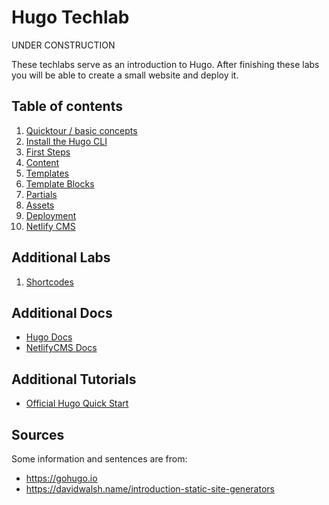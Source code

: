 # Hugo Techlab

UNDER CONSTRUCTION

These techlabs serve as an introduction to Hugo. After finishing these labs you will be able to create a small website and deploy it.

## Table of contents

1. [Quicktour / basic concepts](labs/01_quicktour.md)
1. [Install the Hugo CLI](labs/02_cli.md)
1. [First Steps](labs/03_first_steps.md)
1. [Content](labs/04_content.md)
1. [Templates](labs/05_templates.md)
1. [Template Blocks](labs/06_template_blocks.md)
1. [Partials](labs/07_partials.md)
1. [Assets](labs/08_assets.md)
1. [Deployment](labs/09_deployment.md)
1. [Netlify CMS](labs/10_cms.md)

## Additional Labs

1. [Shortcodes](labs/21_shortcodes.md)

## Additional Docs

* [Hugo Docs](https://gohugo.io/documentation/)
* [NetlifyCMS Docs](https://www.netlifycms.org/docs/intro/)

## Additional Tutorials

* [Official Hugo Quick Start](https://gohugo.io/getting-started/)

## Sources
Some information and sentences are from:

* https://gohugo.io
* https://davidwalsh.name/introduction-static-site-generators

